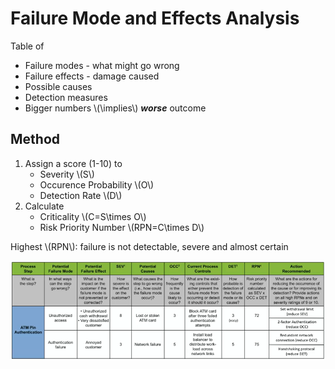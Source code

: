 # Failure Mode and Effects Analysis

Table of

- Failure modes - what might go wrong
- Failure effects - damage caused
- Possible causes
- Detection measures
- Bigger numbers \\(\implies\\) **_worse_** outcome

## Method

1. Assign a score (1-10) to
   - Severity \\(S\\)
   - Occurence Probability \\(O\\)
   - Detection Rate \\(D\\)
1. Calculate
   - Criticality \\(C=S\times O\\)
   - Risk Priority Number \\(RPN=C\times D\\)

Highest \\(RPN\\): failure is not detectable, severe and almost certain

<center><img src="fmea.png"></center>
